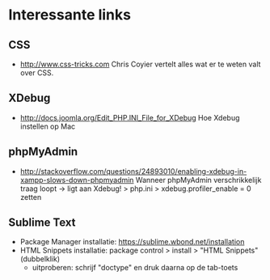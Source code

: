 # Interessante links

## CSS

- http://www.css-tricks.com Chris Coyier vertelt alles wat er te weten valt over CSS.

## XDebug
- http://docs.joomla.org/Edit_PHP.INI_File_for_XDebug Hoe Xdebug instellen op Mac


## phpMyAdmin
- http://stackoverflow.com/questions/24893010/enabling-xdebug-in-xampp-slows-down-phpmyadmin Wanneer phpMyAdmin verschrikkelijk traag loopt -> ligt aan Xdebug! > php.ini > xdebug.profiler_enable = 0 zetten

## Sublime Text
- Package Manager installatie: https://sublime.wbond.net/installation
- HTML Snippets installatie: package control > install > "HTML Snippets" (dubbelklik)
    - uitproberen: schrijf "doctype" en druk daarna op de tab-toets

